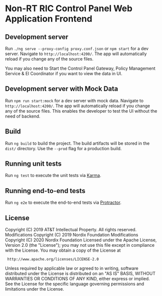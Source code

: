 # Non-RT RIC Control Panel Web Application Frontend

## Development server

Run `./ng serve --proxy-config proxy.conf.json` or `npm start` for a dev server. Navigate to `http://localhost:4200/`. The app will automatically reload if you change any of the source files.

You may also need to Start the Control Panel Gateway, Policy Management Service & EI Coordinator if you want to view the data in UI.

## Development server with Mock Data

Run `npm run start:mock` for a dev server with mock data. Navigate to `http://localhost:4200/`. The app will automatically reload if you change any of the source files. This enables the developer to test the UI without the need of backend.

## Build

Run `ng build` to build the project. The build artifacts will be stored in the `dist/` directory. Use the `--prod` flag for a production build.

## Running unit tests

Run `ng test` to execute the unit tests via [Karma](https://karma-runner.github.io).

## Running end-to-end tests

Run `ng e2e` to execute the end-to-end tests via [Protractor](http://www.protractortest.org/).

## License

Copyright (C) 2019 AT&T Intellectual Property. All rights reserved.
Modifications Copyright (C) 2019 Nordix Foundation
Modifications Copyright (C) 2020 Nordix Foundation
Licensed under the Apache License, Version 2.0 (the "License");
you may not use this file except in compliance with the License.
You may obtain a copy of the License at

     http://www.apache.org/licenses/LICENSE-2.0

Unless required by applicable law or agreed to in writing, software
distributed under the License is distributed on an "AS IS" BASIS,
WITHOUT WARRANTIES OR CONDITIONS OF ANY KIND, either express or implied.
See the License for the specific language governing permissions and
limitations under the License.
